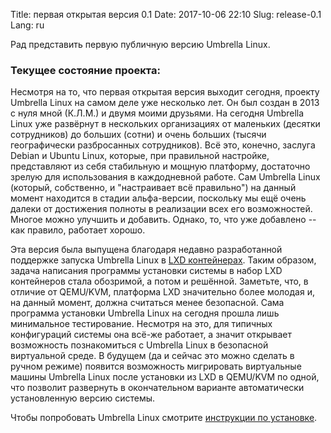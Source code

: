 Title: первая открытая версия 0.1
Date: 2017-10-06 22:10
Slug: release-0.1
Lang: ru

Рад представить первую публичную версию Umbrella Linux.

### Текущее состояние проекта:

Несмотря на то, что первая открытая версия выходит сегодня, проекту
Umbrella Linux на самом деле уже несколько лет. Он был создан в 2013 с нуля
мной (К.Л.М.) и двумя моими друзьями. На сегодня Umbrella Linux уже
развёрнут в нескольких организациях от маленьких (десятки сотрудников) до
больших (сотни) и очень больших (тысячи географически разбросанных
сотрудников). Всё это, конечно, заслуга Debian и Ubuntu Linux, которые,
при правильной настройке, представляют из себя стабильную и мощную
платформу, достаточно зрелую для использования в каждодневной работе. Сам
Umbrella Linux (который, собственно, и "настраивает всё правильно") на
данный момент находится в стадии альфа-версии, поскольку мы ещё очень
далеки от достижения полноты в реализации всех его возможностей. Многое
можно улучшить и добавить. Однако, то, что уже добавлено -- как правило,
работает хорошо.

Эта версия была выпущена благодаря недавно разработанной поддержке запуска
Umbrella Linux в [LXD контейнерах](https://linuxcontainers.org/lxd/).
 Таким образом, задача написания программы
установки системы в набор LXD контейнеров стала обозримой, а потом и
решённой. Заметьте, что, в отличие от QEMU/KVM, платформа LXD значительно
более молодая и, на данный момент, должна считаться менее безопасной. Сама
программа установки Umbrella Linux на сегодня прошла лишь минимальное
тестирование. Несмотря на это, для типичных конфигураций системы
она всё-же работает, а значит открывает возможность познакомиться
с Umbrella Linux в безопасной виртуальной среде. В будущем (да и сейчас это
можно сделать в ручном режиме) появится возможность мигрировать виртуальные
машины Umbrella Linux после установки из LXD в QEMU/KVM по одной, что позволит
развернуть в окончательном варианте автоматически установленную версию системы.

Чтобы попробовать Umbrella Linux смотрите 
[инструкции по установке](/umbrella-linux/ru/installation/).
